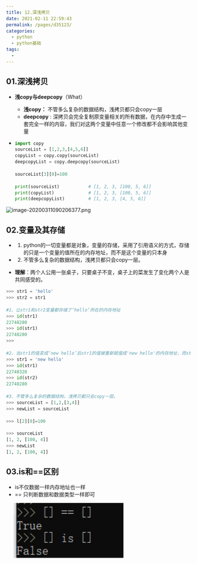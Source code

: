 ```yaml
---
title: 12.深浅拷贝
date: 2021-02-11 22:59:43
permalink: /pages/d35123/
categories:
  - python
  - python基础
tags:
  - 
---
```

## 01.深浅拷贝



- **浅copy与deepcopy**（What）

  - **浅copy：** 不管多么复杂的数据结构，浅拷贝都只会copy一层
  - **deepcopy** : 深拷贝会完全复制原变量相关的所有数据，在内存中生成一套完全一样的内容，我们对这两个变量中任意一个修改都不会影响其他变量

- ```python
  import copy
  sourceList = [1,2,3,[4,5,6]]
  copyList = copy.copy(sourceList)
  deepcopyList = copy.deepcopy(sourceList)
  
  sourceList[3][0]=100
  
  print(sourceList)           # [1, 2, 3, [100, 5, 6]]
  print(copyList)             # [1, 2, 3, [100, 5, 6]]
  print(deepcopyList)         # [1, 2, 3, [4, 5, 6]]
  ```

![image-20200311090206377.png](./assets/image-20200311090206377.png)

## 02.变量及其存储

- 1. python的一切变量都是对象，变量的存储，采用了引用语义的方式，存储的只是一个变量的值所在的内存地址，而不是这个变量的只本身

- 2. 不管多么复杂的数据结构，浅拷贝都只会copy一层。

- **理解**：两个人公用一张桌子，只要桌子不变，桌子上的菜发生了变化两个人是共同感受的。

```python
>>> str1 = 'hello'
>>> str2 = str1

#1、让str1和str2变量都存储了‘hello’所在的内存地址
>>> id(str1)
22748280
>>> id(str1)
22748280
>>>

#2、当str1的值变成‘new hello’后str1的值被重新赋值成'new hello'的内存地址，而str2的值依旧是‘hello’的内存地址
>>> str1 = 'new hello'
>>> id(str1)
22748320
>>> id(str2)
22748280

#3、不管多么复杂的数据结构，浅拷贝都只会copy一层。
>>> sourceList = [1,2,[3,4]]
>>> newList = sourceList

>>> l[2][0]=100

>>> sourceList
[1, 2, [100, 4]]
>>> newList
[1, 2, [100, 4]]
```

## 03.is和==区别

- is不仅数据一样内存地址也一样
- == 只判断数据和数据类型一样即可

<img src="./assets/image-20210118164330925.png" style="width: 300px; margin-left: 20px;"> </img>



